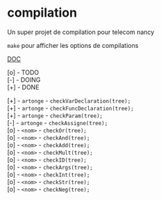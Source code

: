 # compilation
Un super projet de compilation pour telecom nancy


`make` pour afficher les options de compilations

[DOC](http://www.antlr3.org/api/C/main.html)

[o] - TODO <br>
[-] - DOING <br>
[+] - DONE

[+] - `artonge` - `checkVarDeclaration(tree);` <br>
[+] - `artonge` - `checkFuncDeclaration(tree);` <br>
[+] - `artonge` - `checkParam(tree);` <br>
[-] - `artonge` - `checkAssigne(tree);` <br>
[o] - `<nom>` - `checkOr(tree);` <br>
[o] - `<nom>` - `checkAnd(tree);` <br>
[o] - `<nom>` - `checkAdd(tree);` <br>
[o] - `<nom>` - `checkMult(tree);` <br>
[o] - `<nom>` - `checkID(tree);` <br>
[o] - `<nom>` - `checkArgs(tree);` <br>
[o] - `<nom>` - `checkInt(tree);` <br>
[o] - `<nom>` - `checkStr(tree);` <br>
[o] - `<nom>` - `checkNeg(tree);` <br>
